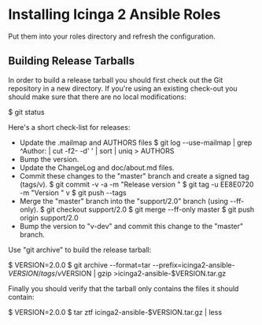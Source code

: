# Installing Icinga 2 Ansible Roles

Put them into your roles directory and refresh the configuration.

## Building Release Tarballs

In order to build a release tarball you should first check out the Git repository
in a new directory. If you're using an existing check-out you should make sure
that there are no local modifications:

$ git status

Here's a short check-list for releases:

* Update the .mailmap and AUTHORS files
    $ git log --use-mailmap | grep ^Author: | cut -f2- -d' ' | sort | uniq > AUTHORS
* Bump the version.
* Update the ChangeLog and doc/about.md files.
* Commit these changes to the "master" branch and create a signed tag (tags/v<VERSION>).
    $ git commit -v -a -m "Release version <VERSION>"
    $ git tag -u EE8E0720 -m "Version <VERSION>" v<VERSION>
    $ git push --tags
* Merge the "master" branch into the "support/2.0" branch (using --ff-only).
    $ git checkout support/2.0
    $ git merge --ff-only master
    $ git push origin support/2.0
* Bump the version to "v<NEXT-VERSION>-dev" and commit this change to the "master" branch.

Use "git archive" to build the release tarball:

$ VERSION=2.0.0
$ git archive --format=tar --prefix=icinga2-ansible-$VERSION/ tags/v$VERSION | gzip >icinga2-ansible-$VERSION.tar.gz

Finally you should verify that the tarball only contains the files it should contain:

$ VERSION=2.0.0
$ tar ztf icinga2-ansible-$VERSION.tar.gz | less
